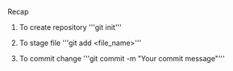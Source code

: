 Recap
1. To create repository
'''git init'''

2. To stage file
'''git add <file_name>'''

3. To commit change
'''git commit -m "Your commit message"'''
